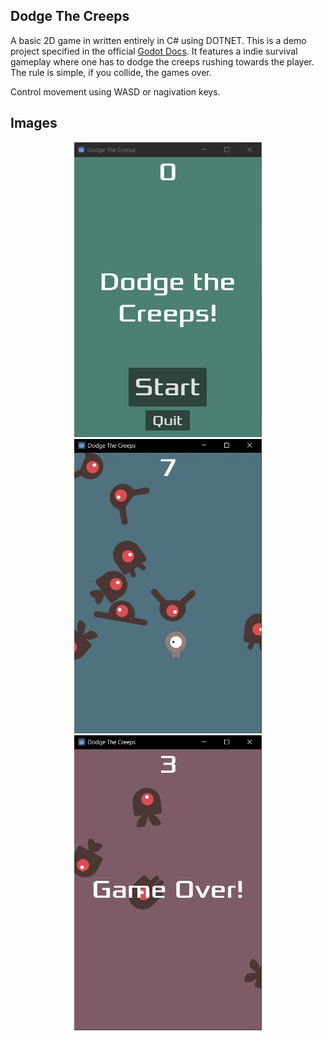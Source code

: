 ## Dodge The Creeps
 A basic 2D game in written entirely in C# using DOTNET. This is a demo project specified in the official 
 <a href="https://docs.godotengine.org/en/stable/getting_started/first_2d_game/index.html">Godot Docs</a>.
 It features a indie survival gameplay where one has to dodge the creeps rushing towards the player. The rule is simple, if you collide, the games over.

 Control movement using WASD or nagivation keys.

## Images

<p align="center">
<img src="https://github.com/AkarshChauhan15/Dodge-The-Creeps/blob/main/Images/Start%26Quit.PNG" alt="Start and Quit" width="300px">
<img src="https://github.com/AkarshChauhan15/Dodge-The-Creeps/blob/main/Images/Gameplay.jpg" alt="Gameplay" width="300px">
<img src="https://github.com/AkarshChauhan15/Dodge-The-Creeps/blob/main/Images/Gameover.jpg" alt="Gameover" width="300px">
</p>
